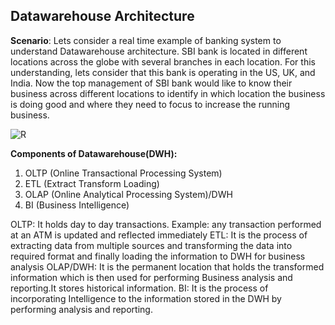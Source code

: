 ## Datawarehouse Architecture
**Scenario**: Lets consider a real time example of banking system to understand Datawarehouse architecture. SBI bank is located in different locations across the globe with several branches in each location. For this understanding, lets consider that this bank is operating in the US, UK, and India. 
Now the top management of SBI bank would like to know their business across different locations to identify in which location the business is doing good and where they need to focus to increase the running business. 

![R](https://github.com/sailajachintala/Power-BI-Zero-to-Hero/assets/65940748/4bdd9fca-3425-476e-9b08-21ad41761d8e)

**Components of Datawarehouse(DWH):**
1. OLTP (Online Transactional Processing System)
2. ETL (Extract Transform Loading)
3. OLAP (Online Analytical Processing System)/DWH
4. BI (Business Intelligence)

OLTP: It holds day to day transactions. Example: any transaction performed at an ATM is updated and reflected immediately
ETL: It is the process of extracting data from multiple sources and transforming the data into required format and finally loading the information to DWH for business analysis
OLAP/DWH: It is the permanent location that holds the transformed information which is then used for performing Business analysis and reporting.It stores historical information.
BI: It is the process of incorporating Intelligence to the information stored in the DWH by performing analysis and reporting.



